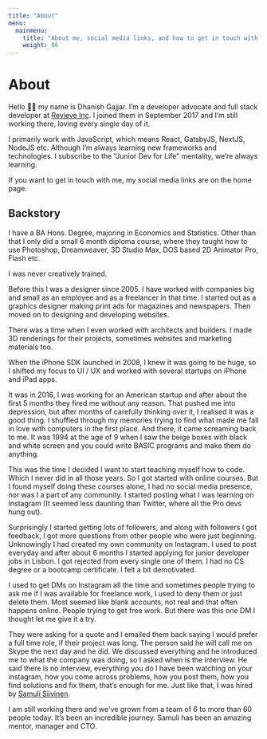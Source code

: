 ```yaml
---
title: "About"
menu:
  mainmenu:
    title: "About me, social media links, and how to get in touch with me"
    weight: 06
---
```


# About

Hello 👋🏽 my name is Dhanish Gajjar. I’m a developer advocate and full stack developer at [Revieve Inc](https://www.revieve.com). I joined them in September 2017 and I’m still working there, loving every single day of it.

I primarily work with JavaScript, which means React, GatsbyJS, NextJS, NodeJS etc. Although I’m always learning new frameworks and technologies. I subscribe to the “Junior Dev for Life” mentality, we’re always learning.

If you want to get in touch with me, my social media links are on the home page.

## Backstory

I have a BA Hons. Degree, majoring in Economics and Statistics. Other than that I only did a small 6 month diploma course, where they taught how to use Photoshop, Dreamweaver, 3D Studio Max, DOS based 2D Animator Pro, Flash etc.

I was never creatively trained.

Before this I was a designer since 2005. I have worked with companies big and small as an employee and as a freelancer in that time. I started out as a graphics designer making print ads for magazines and newspapers. Then moved on to designing and developing websites.

There was a time when I even worked with architects and builders. I made 3D renderings for their projects, sometimes websites and marketing materials too.

When the iPhone SDK launched in 2008, I knew it was going to be huge, so I shifted my focus to UI / UX and worked with several startups on iPhone and iPad apps.

It was in 2016, I was working for an American startup and after about the first 5 months they fired me without any reason. That pushed me into depression, but after months of carefully thinking over it, I realised it was a good thing. I shuffled through my memories trying to find what made me fall in love with computers in the first place. And there, it came screaming back to me. It was 1994 at the age of 9 when I saw the beige boxes with black and white screen and you could write BASIC programs and make them do anything.

This was the time I decided I want to start teaching myself how to code. Which I never did in all those years. So I got started with online courses. But I found myself doing these courses alone, I had no social media presence, nor was I a part of any community. I started posting what I was learning on Instagram (It seemed less daunting than Twitter, where all the Pro devs hung out).

Surprisingly I started getting lots of followers, and along with followers I got feedback, I got more questions from other people who were just beginning. Unknowingly I had created my own community on Instagram. I used to post everyday and after about 6 months I started applying for junior developer jobs in Lisbon. I got rejected from every single one of them. I had no CS degree or a bootcamp certificate. I felt a bit demotivated.

I used to get DMs on Instagram all the time and sometimes people trying to ask me if I was available for freelance work, I used to deny them or just delete them. Most seemed like blank accounts, not real and that often happens online. People trying to get free work. But there was this one DM I thought let me give it a try.

They were asking for a quote and I emailed them back saying I would prefer a full time role, if their project was long. The person said he will call me on Skype the next day and he did. We discussed everything and he introduced me to what the company was doing, so I asked when is the interview. He said there is no interview, everything you do I have been watching on your instagram, how you come across problems, how you post them, how you find solutions and fix them, that’s enough for me. Just like that, I was hired by [Samuli Siivinen](https://www.linkedin.com/in/samulisiivinen/).

I am still working there and we've grown from a team of 6 to more than 60 people today. It’s been an incredible journey. Samuli has been an amazing mentor, manager and CTO.